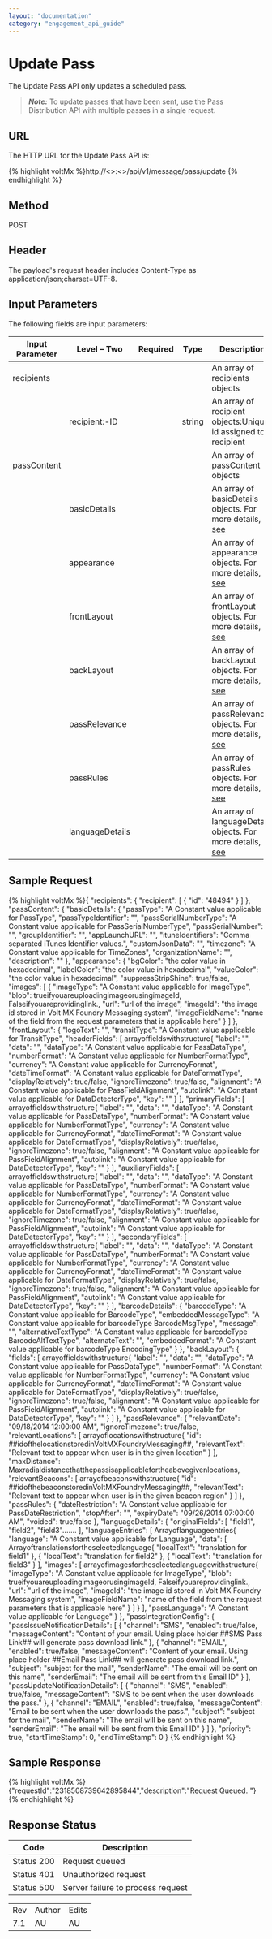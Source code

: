 ```yaml
---
layout: "documentation"
category: "engagement_api_guide"
---
```

                            


Update Pass
===========

The Update Pass API only updates a scheduled pass.

> **_Note:_** To update passes that have been sent, use the Pass Distribution API with multiple passes in a single request.

URL
---

The HTTP URL for the Update Pass API is:

{% highlight voltMx %}http://<<host>>:<<port>>/api/v1/message/pass/update
{% endhighlight %}

Method
------

POST

Header
------

The payload's request header includes Content-Type as application/json;charset=UTF-8.

Input Parameters
----------------

The following fields are input parameters:

  
| Input Parameter | Level – Two | Required | Type | Description |
| --- | --- | --- | --- | --- |
| recipients |   |   |   | An array of recipients objects |
|   | recipient:-ID |   | string | An array of recipient objects:Unique id assigned to a recipient |
| passContent |   |   |   | An array of passContent objects |
|   | basicDetails |   |   | An array of basicDetails objects. For more details, [see](Pass_Distribution_main.html#passtemplates) |
|   | appearance |   |   | An array of appearance objects. For more details, [see](Pass_Distribution_main.html#appearance_for_dist) |
|   | frontLayout |   |   | An array of frontLayout objects. For more details, [see](Pass_Distribution_main.html#frontLayout_for_dist) |
|   | backLayout |   |   | An array of backLayout objects. For more details, [see](Pass_Distribution_main.html#backLayout_for_dist) |
|   | passRelevance |   |   | An array of passRelevance objects. For more details, [see](Pass_Distribution_main.html#passRelevance_for_dist) |
|   | passRules |   |   | An array of passRules objects. For more details, [see](Pass_Distribution_main.html#passRules_for_dist) |
|   | languageDetails |   |   | An array of languageDetails objects. For more details, [see](Pass_Distribution_main.html#languageDetails_for_dist) |

Sample Request
--------------

{% highlight voltMx %}{
  "recipients": {
    "recipient": [
      {
        "id": "48494"
      }
    ]
  },
  "passContent": {
    "basicDetails": {
      "passType": "A Constant value applicable for PassType",
      "passTypeIdentifier": "",
      "passSerialNumberType": "A Constant value applicable for PassSerialNumberType",
      "passSerialNumber": "",
      "groupIdentifier": "",
      "appLaunchURL": "",
      "ituneIdentifiers": "Comma separated iTunes Identifier values.",
      "customJsonData": "",
      "timezone": "A Constant value applicable for TimeZones",
      "organizationName": "",
      "description": ""
    },
    "appearance": {
      "bgColor": "the color value in hexadecimal",
      "labelColor": "the color value in hexadecimal",
      "valueColor": "the color value in hexadecimal",
      "suppressStripShine": true/false,
      "images": [
        {
          "imageType": "A Constant value applicable for ImageType",
          "blob": trueifyouareuploadingimageorusingimageId,
          Falseifyouareprovidinglink.,
          "url": "url of the image",
          "imageId": "the image id stored in Volt MX Foundry Messaging system",
          "imageFieldName": "name of the field from the request parameters that is applicable here"
        }
      ]
    },
    "frontLayout": {
      "logoText": "",
      "transitType": "A Constant value applicable for TransitType",
      "headerFields": [
        arrayoffieldswithstructure{
          "label": "",
          "data": "",
          "dataType": "A Constant value applicable for PassDataType",
          "numberFormat": "A Constant value applicable for NumberFormatType",
          "currency": "A Constant value applicable for CurrencyFormat",
          "dateTimeFormat": "A Constant value applicable for DateFormatType",
          "displayRelatively": true/false,
          "ignoreTimezone": true/false,
          "alignment": "A Constant value applicable for PassFieldAlignment",
          "autolink": "A Constant value applicable for DataDetectorType",
          "key": ""
        }
      ],
      "primaryFields": [
        arrayoffieldswithstructure{
          "label": "",
          "data": "",
          "dataType": "A Constant value applicable for PassDataType",
          "numberFormat": "A Constant value applicable for NumberFormatType",
          "currency": "A Constant value applicable for CurrencyFormat",
          "dateTimeFormat": "A Constant value applicable for DateFormatType",
          "displayRelatively": true/false,
          "ignoreTimezone": true/false,
          "alignment": "A Constant value applicable for PassFieldAlignment",
          "autolink": "A Constant value applicable for DataDetectorType",
          "key": ""
        }
      ],
      "auxiliaryFields": [
        arrayoffieldswithstructure{
          "label": "",
          "data": "",
          "dataType": "A Constant value applicable for PassDataType",
          "numberFormat": "A Constant value applicable for NumberFormatType",
          "currency": "A Constant value applicable for CurrencyFormat",
          "dateTimeFormat": "A Constant value applicable for DateFormatType",
          "displayRelatively": true/false,
          "ignoreTimezone": true/false,
          "alignment": "A Constant value applicable for PassFieldAlignment",
          "autolink": "A Constant value applicable for DataDetectorType",
          "key": ""
        }
      ],
      "secondaryFields": [
        arrayoffieldswithstructure{
          "label": "",
          "data": "",
          "dataType": "A Constant value applicable for PassDataType",
          "numberFormat": "A Constant value applicable for NumberFormatType",
          "currency": "A Constant value applicable for CurrencyFormat",
          "dateTimeFormat": "A Constant value applicable for DateFormatType",
          "displayRelatively": true/false,
          "ignoreTimezone": true/false,
          "alignment": "A Constant value applicable for PassFieldAlignment",
          "autolink": "A Constant value applicable for DataDetectorType",
          "key": ""
        }
      ],
      "barcodeDetails": {
        "barcodeType": "A Constant value applicable for BarcodeType",
        "embeddedMessageType": "A Constant value applicable for barcodeType BarcodeMsgType",
        "message": "",
        "alternativeTextType": "A Constant value applicable for barcodeType BarcodeAltTextType",
        "alternateText": "",
        "embeddedFormat": "A Constant value applicable for barcodeType EncodingType"
      }
    },
    "backLayout": {
      "fields": [
        arrayoffieldswithstructure{
          "label": "",
          "data": "",
          "dataType": "A Constant value applicable for PassDataType",
          "numberFormat": "A Constant value applicable for NumberFormatType",
          "currency": "A Constant value applicable for CurrencyFormat",
          "dateTimeFormat": "A Constant value applicable for DateFormatType",
          "displayRelatively": true/false,
          "ignoreTimezone": true/false,
          "alignment": "A Constant value applicable for PassFieldAlignment",
          "autolink": "A Constant value applicable for DataDetectorType",
          "key": ""
        }
      ]
    },
    "passRelevance": {
      "relevantDate": "09/18/2014 12:00:00 AM",
      "ignoreTimezone": true/false,
      "relevantLocations": [
        arrayoflocationswithstructure{
          "id": ##idofthelocationstoredinVoltMXFoundryMessaging##,
          "relevantText": "Relevant text to appear when user is in the given location"
        }
      ],
      "maxDistance": Maxradialdistancethatthepassisapplicablefortheabovegivenlocations,
      "relevantBeacons": [
        arrayofbeaconswithstructure{
          "id": ##idofthebeaconstoredinVoltMXFoundryMessaging##,
          "relevantText": "Relevant text to appear when user is in the given beacon region"
        }
      ]
    },
    "passRules": {
      "dateRestriction": "A Constant value applicable for PassDateRestriction",
      "stopAfter": "",
      "expiryDate": "09/26/2014 07:00:00 AM",
      "voided": true/false
    },
    "languageDetails": {
      "originalFields": [
        "field1",
        "field2",
        "field3".......
      ],
      "languageEntries": [
        Arrayoflanguageentries{
          "language": "A Constant value applicable for Language",
          "data": [
            Arrayoftranslationsfortheselectedlanguage{
              "localText": "translation for field1"
            },
            {
              "localText": "translation for field2"
            },
            {
              "localText": "translation for field3"
            }
          ],
          "images": [
            arrayofimagesfortheselectedlanguagewithstructure{
              "imageType": "A Constant value applicable for ImageType",
              "blob": trueifyouareuploadingimageorusingimageId,
              Falseifyouareprovidinglink.,
              "url": "url of the image",
              "imageId": "the image id stored in Volt MX Foundry Messaging system",
              "imageFieldName": "name of the field from the request parameters that is applicable here"
            }
          ]
        }
      ],
      "passLanguage": "A Constant value applicable for Language"
    }
  },
  "passIntegrationConfig": {
    "passIssueNotificationDetails": [
      {
        "channel": "SMS",
        "enabled": true/false,
        "messageContent": "Content of your email. Using place holder ##SMS Pass Link## will generate pass download link."
      },
      {
        "channel": "EMAIL",
        "enabled": true/false,
        "messageContent": "Content of your email. Using place holder ##Email Pass Link## will generate pass download link.",
        "subject": "subject for the mail",
        "senderName": "The email will be sent on this name",
        "senderEmail": "The email will be sent from this Email ID"
      }
    ],
    "passUpdateNotificationDetails": [
      {
        "channel": "SMS",
        "enabled": true/false,
        "messageContent": "SMS to be sent when the user downloads the pass."
      },
      {
        "channel": "EMAIL",
        "enabled": true/false,
        "messageContent": "Email to be sent when the user downloads the pass.",
        "subject": "subject for the mail",
        "senderName": "The email will be sent on this name",
        "senderEmail": "The email will be sent from this Email ID"
      }
    ]
  },
  "priority": true,
  "startTimeStamp": 0,
  "endTimeStamp": 0
}
{% endhighlight %}

Sample Response
---------------

{% highlight voltMx %}{"requestId":"2318508739642895844","description":"Request Queued. "}
{% endhighlight %}

Response Status
---------------

  
| Code | Description |
| --- | --- |
| Status 200 | Request queued |
| Status 401 | Unauthorized request |
| Status 500 | Server failure to process request |

<table class="TableStyle-RevisionTable" cellspacing="0" style="margin-left: 0;margin-right: auto;mc-table-style: url('../Resources/TableStyles/RevisionTable.css');" data-mc-conditions="Default.HTML"><colgroup><col class="TableStyle-RevisionTable-Column-Column1"> <col class="TableStyle-RevisionTable-Column-Column1"> <col class="TableStyle-RevisionTable-Column-Column1"></colgroup><tbody><tr class="TableStyle-RevisionTable-Body-Body1"><td class="TableStyle-RevisionTable-BodyE-Column1-Body1">Rev</td><td class="TableStyle-RevisionTable-BodyE-Column1-Body1">Author</td><td class="TableStyle-RevisionTable-BodyD-Column1-Body1">Edits</td></tr><tr class="TableStyle-RevisionTable-Body-Body1"><td class="TableStyle-RevisionTable-BodyB-Column1-Body1">7.1</td><td class="TableStyle-RevisionTable-BodyB-Column1-Body1">AU</td><td class="TableStyle-RevisionTable-BodyA-Column1-Body1">AU</td></tr></tbody></table>
